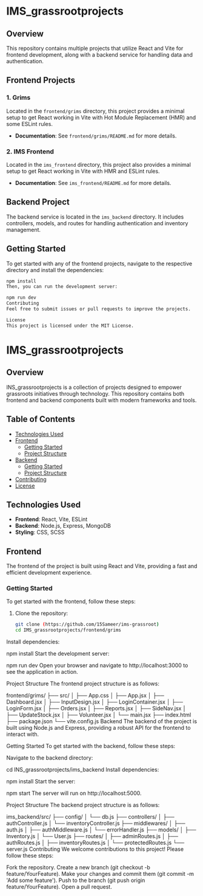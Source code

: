 # IMS_grassrootprojects

## Overview

This repository contains multiple projects that utilize React and Vite for frontend development, along with a backend service for handling data and authentication.

## Frontend Projects

### 1. Grims

Located in the `frontend/grims` directory, this project provides a minimal setup to get React working in Vite with Hot Module Replacement (HMR) and some ESLint rules.

- **Documentation**: See `frontend/grims/README.md` for more details.

### 2. IMS Frontend

Located in the `ims_frontend` directory, this project also provides a minimal setup to get React working in Vite with HMR and ESLint rules.

- **Documentation**: See `ims_frontend/README.md` for more details.

## Backend Project

The backend service is located in the `ims_backend` directory. It includes controllers, models, and routes for handling authentication and inventory management.

## Getting Started

To get started with any of the frontend projects, navigate to the respective directory and install the dependencies:

```bash
npm install
Then, you can run the development server:

npm run dev
Contributing
Feel free to submit issues or pull requests to improve the projects.

License
This project is licensed under the MIT License.
```

# IMS_grassrootprojects

## Overview

INS_grassrootprojects is a collection of projects designed to empower grassroots initiatives through technology. This repository contains both frontend and backend components built with modern frameworks and tools.

## Table of Contents

- [Technologies Used](#technologies-used)
- [Frontend](#frontend)
  - [Getting Started](#frontend-getting-started)
  - [Project Structure](#frontend-project-structure)
- [Backend](#backend)
  - [Getting Started](#backend-getting-started)
  - [Project Structure](#backend-project-structure)
- [Contributing](#contributing)
- [License](#license)

## Technologies Used

- **Frontend**: React, Vite, ESLint
- **Backend**: Node.js, Express, MongoDB
- **Styling**: CSS, SCSS

## Frontend

The frontend of the project is built using React and Vite, providing a fast and efficient development experience.

### Getting Started

To get started with the frontend, follow these steps:

1. Clone the repository:
   ```bash
   git clone (https://github.com/15Sameer/ims-grassroot)
   cd IMS_grassrootprojects/frontend/grims
Install dependencies:

npm install
Start the development server:

npm run dev
Open your browser and navigate to http://localhost:3000 to see the application in action.

Project Structure
The frontend project structure is as follows:

frontend/grims/
├── src/
│   ├── App.css
│   ├── App.jsx
│   ├── Dashboard.jsx
│   ├── InputDesign.jsx
│   ├── LoginContainer.jsx
│   ├── LoginForm.jsx
│   ├── Orders.jsx
│   ├── Reports.jsx
│   ├── SideNav.jsx
│   ├── UpdateStock.jsx
│   ├── Volunteer.jsx
│   └── main.jsx
├── index.html
├── package.json
└── vite.config.js
Backend
The backend of the project is built using Node.js and Express, providing a robust API for the frontend to interact with.

Getting Started
To get started with the backend, follow these steps:

Navigate to the backend directory:

cd INS_grassrootprojects/ims_backend
Install dependencies:

npm install
Start the server:

npm start
The server will run on http://localhost:5000.

Project Structure
The backend project structure is as follows:

ims_backend/src/
├── config/
│   └── db.js
├── controllers/
│   ├── authController.js
│   └── inventoryController.js
├── middlewares/
│   ├── auth.js
│   ├── authMiddleware.js
│   └── errorHandler.js
├── models/
│   ├── Inventory.js
│   └── User.js
├── routes/
│   ├── adminRoutes.js
│   ├── authRoutes.js
│   ├── inventoryRoutes.js
│   └── protectedRoutes.js
└── server.js
Contributing
We welcome contributions to this project! Please follow these steps:

Fork the repository.
Create a new branch (git checkout -b feature/YourFeature).
Make your changes and commit them (git commit -m 'Add some feature').
Push to the branch (git push origin feature/YourFeature).
Open a pull request.
